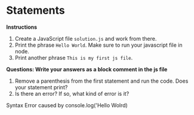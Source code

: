 # Statements 

**Instructions**
1. Create a JavaScript file `solution.js` and work from there.
2. Print the phrase `Hello World`. Make sure to run your javascript file in node. 
3. Print another phrase `This is my first js file`. 

**Questions: Write your answers as a block comment in the js file**
1. Remove a parenthesis from the first statement and run the code. Does your statement print? 
2. Is there an error? If so, what kind of error is it?

Syntax Error caused by console.log('Hello Wolrd)